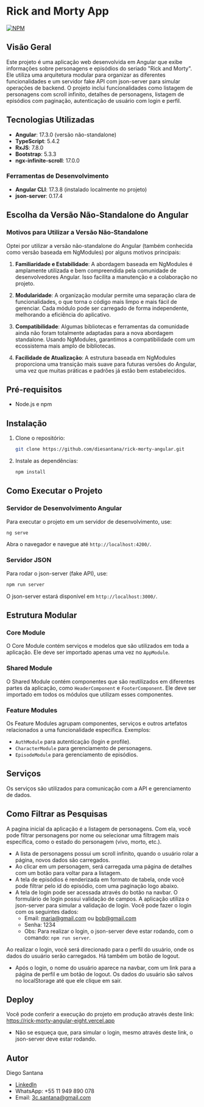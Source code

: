 # Rick and Morty App
[![NPM](https://img.shields.io/npm/l/react)](https://github.com/diesantana/rick-morty-angular/blob/main/LICENSE)

## Visão Geral

Este projeto é uma aplicação web desenvolvida em Angular que exibe informações sobre personagens e episódios do seriado "Rick and Morty". Ele utiliza uma arquitetura modular para organizar as diferentes funcionalidades e um servidor fake API com json-server para simular operações de backend. O projeto inclui funcionalidades como listagem de personagens com scroll infinito, detalhes de personagens, listagem de episódios com paginação, autenticação de usuário com login e perfil.

## Tecnologias Utilizadas
- **Angular**: 17.3.0 (versão não-standalone)
- **TypeScript**: 5.4.2
- **RxJS**: 7.8.0
- **Bootstrap**: 5.3.3
- **ngx-infinite-scroll**: 17.0.0

### Ferramentas de Desenvolvimento

- **Angular CLI**: 17.3.8 (instalado localmente no projeto)
- **json-server**: 0.17.4

## Escolha da Versão Não-Standalone do Angular

### Motivos para Utilizar a Versão Não-Standalone

Optei por utilizar a versão não-standalone do Angular (também conhecida como versão baseada em NgModules) por alguns motivos principais:

1. **Familiaridade e Estabilidade**: A abordagem baseada em NgModules é amplamente utilizada e bem compreendida pela comunidade de desenvolvedores Angular. Isso facilita a manutenção e a colaboração no projeto.

2. **Modularidade**: A organização modular permite uma separação clara de funcionalidades, o que torna o código mais limpo e mais fácil de gerenciar. Cada módulo pode ser carregado de forma independente, melhorando a eficiência do aplicativo.

3. **Compatibilidade**: Algumas bibliotecas e ferramentas da comunidade ainda não foram totalmente adaptadas para a nova abordagem standalone. Usando NgModules, garantimos a compatibilidade com um ecossistema mais amplo de bibliotecas.

4. **Facilidade de Atualização**: A estrutura baseada em NgModules proporciona uma transição mais suave para futuras versões do Angular, uma vez que muitas práticas e padrões já estão bem estabelecidos.

## Pré-requisitos

- Node.js e npm

## Instalação

1. Clone o repositório:
   ```bash
   git clone https://github.com/diesantana/rick-morty-angular.git
   ```

2. Instale as dependências:
   ```bash
   npm install
   ```

## Como Executar o Projeto

### Servidor de Desenvolvimento Angular

Para executar o projeto em um servidor de desenvolvimento, use:
```bash
ng serve
```

Abra o navegador e navegue até `http://localhost:4200/`.

### Servidor JSON

Para rodar o json-server (fake API), use:
```bash
npm run server
```

O json-server estará disponível em `http://localhost:3000/`.

## Estrutura Modular

### Core Module

O Core Module contém serviços e modelos que são utilizados em toda a aplicação. Ele deve ser importado apenas uma vez no `AppModule`.

### Shared Module

O Shared Module contém componentes que são reutilizados em diferentes partes da aplicação, como `HeaderComponent` e `FooterComponent`. Ele deve ser importado em todos os módulos que utilizam esses componentes.

### Feature Modules

Os Feature Modules agrupam componentes, serviços e outros artefatos relacionados a uma funcionalidade específica. Exemplos:
- `AuthModule` para autenticação (login e profile).
- `CharacterModule` para gerenciamento de personagens.
- `EpisodeModule` para gerenciamento de episódios.

## Serviços

Os serviços são utilizados para comunicação com a API e gerenciamento de dados.

## Como Filtrar as Pesquisas

A pagina inicial da aplicação é a listagem de personagens. Com ela, você pode filtrar personagens por nome ou selecionar uma filtragem mais específica, como o estado do personagem (vivo, morto, etc.).

- A lista de personagens possui um scroll infinito, quando o usuário rolar a página, novos dados são carregados.
- Ao clicar em um personagem, será carregada uma página de detalhes com um botão para voltar para a listagem.
- A tela de episódios é renderizada em formato de tabela, onde você pode filtrar pelo id do episódio, com uma paginação logo abaixo.
- A tela de login pode ser acessada através do botão na navbar. O formulário de login possui validação de campos. A aplicação utiliza o json-server para simular a validação de login. Você pode fazer o login com os seguintes dados:
  - Email: maria@gmail.com ou bob@gmail.com
  - Senha: 1234
  - Obs: Para realizar o login, o json-server deve estar rodando, com o comando: `npm run server`.

Ao realizar o login, você será direcionado para o perfil do usuário, onde os dados do usuário serão carregados. Há também um botão de logout.

- Após o login, o nome do usuário aparece na navbar, com um link para a página de perfil e um botão de logout. Os dados do usuário são salvos no localStorage até que ele clique em sair.

## Deploy

Você pode conferir a execução do projeto em produção através deste link: https://rick-morty-angular-eight.vercel.app

- Não se esqueça que, para simular o login, mesmo através deste link, o json-server deve estar rodando.

## Autor
Diego Santana
- [LinkedIn](https://www.linkedin.com/in/die-santana/)
- WhatsApp: +55 11 949 890 078
- Email: 3c.santana@gmail.com
